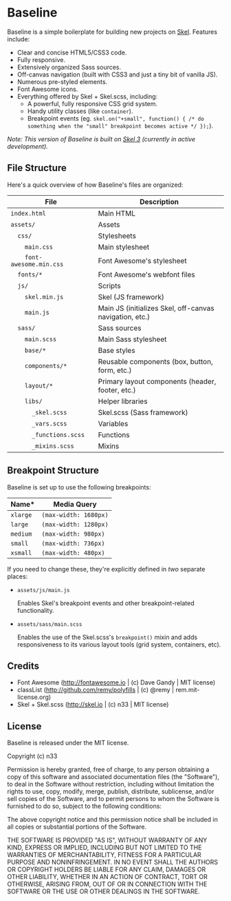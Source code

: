 # Baseline

Baseline is a simple boilerplate for building new projects on [Skel](http://github.com/n33/skel). Features include:

- Clear and concise HTML5/CSS3 code.
- Fully responsive.
- Extensively organized Sass sources.
- Off-canvas navigation (built with CSS3 and just a tiny bit of vanilla JS).
- Numerous pre-styled elements.
- Font Awesome icons.
- Everything offered by Skel + Skel.scss, including:
	- A powerful, fully responsive CSS grid system.
	- Handy utility classes (like `container`).
	- Breakpoint events (eg. `skel.on("+small", function() { /* do something when the "small" breakpoint becomes active */ });`).

_Note: This version of Baseline is built on [Skel 3](http://github.com/n33/skel) (currently in active development)._


## File Structure

Here's a quick overview of how Baseline's files are organized:

File                        | Description
----------------------------|----------------------------------------------------------
`index.html`                | Main HTML
`assets/`                   | Assets
`  css/`                    | Stylesheets
`    main.css`              | Main stylesheet
`    font-awesome.min.css`  | Font Awesome's stylesheet
`  fonts/*`                 | Font Awesome's webfont files
`  js/`                     | Scripts
`    skel.min.js`           | Skel (JS framework)
`    main.js`               | Main JS (initializes Skel, off-canvas navigation, etc.)
`  sass/`                   | Sass sources
`    main.scss`             | Main Sass stylesheet
`    base/*`                | Base styles
`    components/*`          | Reusable components (box, button, form, etc.)
`    layout/*`              | Primary layout components (header, footer, etc.)
`    libs/`                 | Helper libraries
`      _skel.scss`          | Skel.scss (Sass framework)
`      _vars.scss`          | Variables
`      _functions.scss`     | Functions
`      _mixins.scss`        | Mixins


## Breakpoint Structure

Baseline is set up to use the following breakpoints:

Name*                     | Media Query
--------------------------|-----------------------
`xlarge`                  | `(max-width: 1680px)`
`large`                   | `(max-width: 1280px)`
`medium`                  | `(max-width: 980px)`
`small`                   | `(max-width: 736px)`
`xsmall`                  | `(max-width: 480px)`

If you need to change these, they're explicitly defined in _two_ separate places:

- `assets/js/main.js`

	Enables Skel's breakpoint events and other breakpoint-related functionality.

- `assets/sass/main.scss`

	Enables the use of the Skel.scss's `breakpoint()` mixin and adds responsiveness to its various layout tools (grid system, containers, etc).


## Credits

- Font Awesome (http://fontawesome.io | (c) Dave Gandy | MIT license)
- classList (http://github.com/remy/polyfills | (c) @remy | rem.mit-license.org)
- Skel + Skel.scss (http://skel.io | (c) n33 | MIT license)


## License

Baseline is released under the MIT license.

Copyright (c) n33

Permission is hereby granted, free of charge, to any person obtaining a copy of this software and associated documentation files (the "Software"), to deal in the Software without restriction, including without limitation the rights to use, copy, modify, merge, publish, distribute, sublicense, and/or sell copies of the Software, and to permit persons to whom the Software is furnished to do so, subject to the following conditions:

The above copyright notice and this permission notice shall be included in all copies or substantial portions of the Software.

THE SOFTWARE IS PROVIDED "AS IS", WITHOUT WARRANTY OF ANY KIND, EXPRESS OR IMPLIED, INCLUDING BUT NOT LIMITED TO THE WARRANTIES OF MERCHANTABILITY, FITNESS FOR A PARTICULAR PURPOSE AND NONINFRINGEMENT. IN NO EVENT SHALL THE AUTHORS OR COPYRIGHT HOLDERS BE LIABLE FOR ANY CLAIM, DAMAGES OR OTHER LIABILITY, WHETHER IN AN ACTION OF CONTRACT, TORT OR OTHERWISE, ARISING FROM, OUT OF OR IN CONNECTION WITH THE SOFTWARE OR THE USE OR OTHER DEALINGS IN THE SOFTWARE.